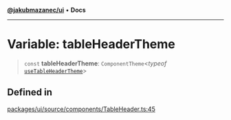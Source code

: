 [**@jakubmazanec/ui**](../README.md) • **Docs**

---

# Variable: tableHeaderTheme

> `const` **tableHeaderTheme**: `ComponentTheme`\<_typeof_
> [`useTableHeaderTheme`](../functions/useTableHeaderTheme.md)\>

## Defined in

[packages/ui/source/components/TableHeader.ts:45](https://github.com/jakubmazanec/tools/blob/e8e1a063ee4a3ba5413ab6c19f760853c220a8ce/packages/ui/source/components/TableHeader.ts#L45)
